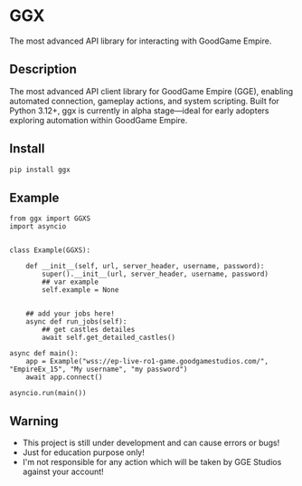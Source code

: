 # GGX
The most advanced API library for interacting with GoodGame Empire.


## Description

The most advanced API client library for GoodGame Empire (GGE), enabling automated
connection, gameplay actions, and system scripting. Built for Python 3.12+,
ggx is currently in alpha stage—ideal for early adopters exploring automation
within GoodGame Empire.



## Install

```bash
pip install ggx
```


## Example

```
from ggx import GGXS
import asyncio


class Example(GGXS):

    def __init__(self, url, server_header, username, password):
        super().__init__(url, server_header, username, password)
        ## var example
        self.example = None


    ## add your jobs here!
    async def run_jobs(self):
        ## get castles detailes
        await self.get_detailed_castles()

async def main():
    app = Example("wss://ep-live-ro1-game.goodgamestudios.com/", "EmpireEx_15", "My username", "my password")
    await app.connect()
     
asyncio.run(main())
```


## Warning

 - This project is still under development and can cause errors or bugs!
 - Just for education purpose only!
 - I'm not responsible for any action which will be taken by GGE Studios against your account!
 
